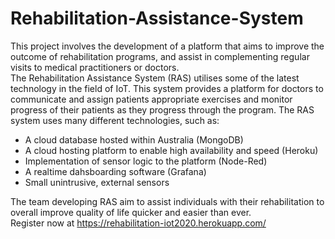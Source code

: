 # Rehabilitation-Assistance-System

This project involves the development of a platform that aims to improve the outcome of rehabilitation programs, and assist in complementing regular visits to medical practitioners or doctors.  
The Rehabilitation Assistance System (RAS) utilises some of the latest technology in the field of IoT. This system provides a platform for doctors to communicate and assign patients appropriate exercises and monitor progress of their patients as they progress through the program. 
The RAS system uses many different technologies, such as: 
* A cloud database hosted within Australia (MongoDB) 
* A cloud hosting platform to enable high availability and speed (Heroku) 
* Implementation of sensor logic to the platform (Node-Red)
* A realtime dahsboarding software (Grafana)
* Small unintrusive, external sensors  

The team developing RAS aim to assist individuals with their rehabilitation to overall improve quality of life quicker and easier than ever.  
Register now at https://rehabilitation-iot2020.herokuapp.com/
